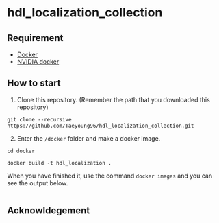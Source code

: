 # hdl_localization_collection

## Requirement  
- [Docker](https://www.docker.com/)  
- [NVIDIA docker](https://docs.nvidia.com/datacenter/cloud-native/container-toolkit/install-guide.html)

## How to start  

1. Clone this repository. (Remember the path that you downloaded this repository) 
```
git clone --recursive https://github.com/Taeyoung96/hdl_localization_collection.git
```

2. Enter the `/docker` folder and make a docker image.  
```
cd docker
```
```
docker build -t hdl_localization .
```

When you have finished it, use the command `docker images` and you can see the output below.  
```

```


## Acknowldegement
